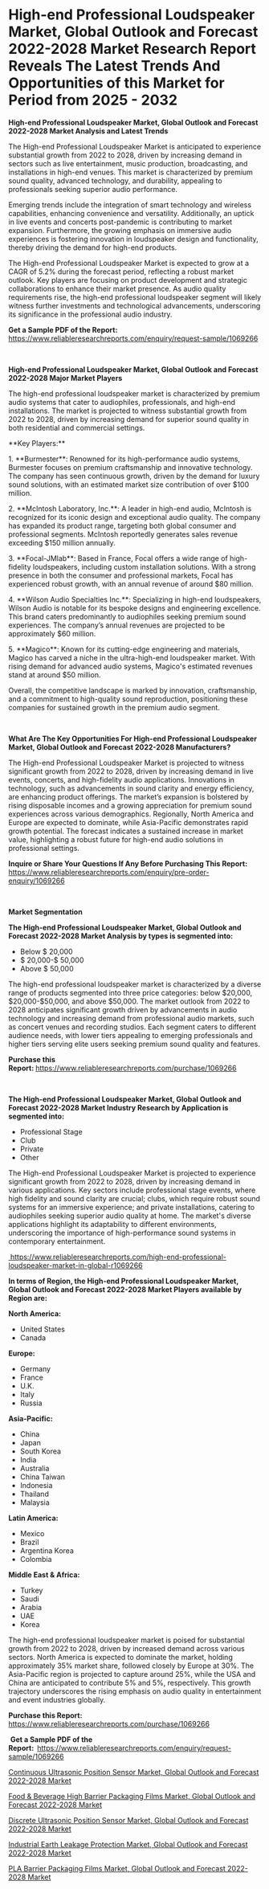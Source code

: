 <p><h1>High-end Professional Loudspeaker Market, Global Outlook and Forecast 2022-2028 Market Research Report Reveals The Latest Trends And Opportunities of this Market for Period from 2025 - 2032</h1></p><p><strong>High-end Professional Loudspeaker Market, Global Outlook and Forecast 2022-2028 Market Analysis and Latest Trends</strong></p>
<p><p>The High-end Professional Loudspeaker Market is anticipated to experience substantial growth from 2022 to 2028, driven by increasing demand in sectors such as live entertainment, music production, broadcasting, and installations in high-end venues. This market is characterized by premium sound quality, advanced technology, and durability, appealing to professionals seeking superior audio performance. </p><p>Emerging trends include the integration of smart technology and wireless capabilities, enhancing convenience and versatility. Additionally, an uptick in live events and concerts post-pandemic is contributing to market expansion. Furthermore, the growing emphasis on immersive audio experiences is fostering innovation in loudspeaker design and functionality, thereby driving the demand for high-end products. </p><p>The High-end Professional Loudspeaker Market is expected to grow at a CAGR of 5.2% during the forecast period, reflecting a robust market outlook. Key players are focusing on product development and strategic collaborations to enhance their market presence. As audio quality requirements rise, the high-end professional loudspeaker segment will likely witness further investments and technological advancements, underscoring its significance in the professional audio industry.</p></p>
<p><strong>Get a Sample PDF of the Report:&nbsp;</strong> <a href="https://www.reliableresearchreports.com/enquiry/request-sample/1069266?utm_campaign=13&utm_medium=2&utm_source=Github&utm_content=ia&utm_term=21032025&utm_id=high-end-professional-loudspeaker-market-global-outlook-and-forecast-2022-2028">https://www.reliableresearchreports.com/enquiry/request-sample/1069266</a></p>
<p>&nbsp;</p>
<p><strong>High-end Professional Loudspeaker Market, Global Outlook and Forecast 2022-2028 Major Market Players</strong></p>
<p><p>The high-end professional loudspeaker market is characterized by premium audio systems that cater to audiophiles, professionals, and high-end installations. The market is projected to witness substantial growth from 2022 to 2028, driven by increasing demand for superior sound quality in both residential and commercial settings.</p><p>**Key Players:**</p><p>1. **Burmester**: Renowned for its high-performance audio systems, Burmester focuses on premium craftsmanship and innovative technology. The company has seen continuous growth, driven by the demand for luxury sound solutions, with an estimated market size contribution of over $100 million.</p><p>2. **McIntosh Laboratory, Inc.**: A leader in high-end audio, McIntosh is recognized for its iconic design and exceptional audio quality. The company has expanded its product range, targeting both global consumer and professional segments. McIntosh reportedly generates sales revenue exceeding $150 million annually.</p><p>3. **Focal-JMlab**: Based in France, Focal offers a wide range of high-fidelity loudspeakers, including custom installation solutions. With a strong presence in both the consumer and professional markets, Focal has experienced robust growth, with an annual revenue of around $80 million.</p><p>4. **Wilson Audio Specialties Inc.**: Specializing in high-end loudspeakers, Wilson Audio is notable for its bespoke designs and engineering excellence. This brand caters predominantly to audiophiles seeking premium sound experiences. The company’s annual revenues are projected to be approximately $60 million.</p><p>5. **Magico**: Known for its cutting-edge engineering and materials, Magico has carved a niche in the ultra-high-end loudspeaker market. With rising demand for advanced audio systems, Magico's estimated revenues stand at around $50 million.</p><p>Overall, the competitive landscape is marked by innovation, craftsmanship, and a commitment to high-quality sound reproduction, positioning these companies for sustained growth in the premium audio segment.</p></p>
<p>&nbsp;</p>
<p><strong>What Are The Key Opportunities For High-end Professional Loudspeaker Market, Global Outlook and Forecast 2022-2028 Manufacturers?</strong></p>
<p><p>The High-end Professional Loudspeaker Market is projected to witness significant growth from 2022 to 2028, driven by increasing demand in live events, concerts, and high-fidelity audio applications. Innovations in technology, such as advancements in sound clarity and energy efficiency, are enhancing product offerings. The market’s expansion is bolstered by rising disposable incomes and a growing appreciation for premium sound experiences across various demographics. Regionally, North America and Europe are expected to dominate, while Asia-Pacific demonstrates rapid growth potential. The forecast indicates a sustained increase in market value, highlighting a robust future for high-end audio solutions in professional settings.</p></p>
<p><strong>Inquire or Share Your Questions If Any Before Purchasing This Report:</strong> <a href="https://www.reliableresearchreports.com/enquiry/pre-order-enquiry/1069266?utm_campaign=13&utm_medium=2&utm_source=Github&utm_content=ia&utm_term=21032025&utm_id=high-end-professional-loudspeaker-market-global-outlook-and-forecast-2022-2028">https://www.reliableresearchreports.com/enquiry/pre-order-enquiry/1069266</a></p>
<p>&nbsp;</p>
<p><strong>Market Segmentation</strong></p>
<p><strong>The High-end Professional Loudspeaker Market, Global Outlook and Forecast 2022-2028 Market Analysis by types is segmented into:</strong></p>
<p><ul><li>Below $ 20,000</li><li>$ 20,000-$ 50,000</li><li>Above $ 50,000</li></ul></p>
<p><p>The high-end professional loudspeaker market is characterized by a diverse range of products segmented into three price categories: below $20,000, $20,000-$50,000, and above $50,000. The market outlook from 2022 to 2028 anticipates significant growth driven by advancements in audio technology and increasing demand from professional audio markets, such as concert venues and recording studios. Each segment caters to different audience needs, with lower tiers appealing to emerging professionals and higher tiers serving elite users seeking premium sound quality and features.</p></p>
<p><strong>Purchase this Report:&nbsp;</strong><a href="https://www.reliableresearchreports.com/purchase/1069266?utm_campaign=13&utm_medium=2&utm_source=Github&utm_content=ia&utm_term=21032025&utm_id=high-end-professional-loudspeaker-market-global-outlook-and-forecast-2022-2028">https://www.reliableresearchreports.com/purchase/1069266</a></p>
<p>&nbsp;</p>
<p><strong>The High-end Professional Loudspeaker Market, Global Outlook and Forecast 2022-2028 Market Industry Research by Application is segmented into:</strong></p>
<p><ul><li>Professional Stage</li><li>Club</li><li>Private</li><li>Other</li></ul></p>
<p><p>The High-end Professional Loudspeaker Market is projected to experience significant growth from 2022 to 2028, driven by increasing demand in various applications. Key sectors include professional stage events, where high fidelity and sound clarity are crucial; clubs, which require robust sound systems for an immersive experience; and private installations, catering to audiophiles seeking superior audio quality at home. The market's diverse applications highlight its adaptability to different environments, underscoring the importance of high-performance sound systems in contemporary entertainment.</p></p>
<p><a href="https://www.reliableresearchreports.com/high-end-professional-loudspeaker-market-in-global-r1069266?utm_campaign=13&utm_medium=2&utm_source=Github&utm_content=ia&utm_term=21032025&utm_id=high-end-professional-loudspeaker-market-global-outlook-and-forecast-2022-2028">&nbsp;https://www.reliableresearchreports.com/high-end-professional-loudspeaker-market-in-global-r1069266</a></p>
<p><strong>In terms of Region, the High-end Professional Loudspeaker Market, Global Outlook and Forecast 2022-2028 Market Players available by Region are:</strong></p>
<p>
    <p> <strong> North America: </strong>
        <ul>
            <li>United States</li>
            <li>Canada</li>
        </ul>
        </p> 
    <p> <strong> Europe: </strong>
        <ul>
            <li>Germany</li>
            <li>France</li>
            <li>U.K.</li>
            <li>Italy</li>
            <li>Russia</li>
        </ul>
        </p> 
    <p> <strong> Asia-Pacific: </strong>
        <ul>
            <li>China</li>
            <li>Japan</li>
            <li>South Korea</li>
            <li>India</li>
            <li>Australia</li>
            <li>China Taiwan</li>
            <li>Indonesia</li>
            <li>Thailand</li>
            <li>Malaysia</li>
        </ul>
        </p> 
    <p> <strong> Latin America: </strong>
        <ul>
            <li>Mexico</li>
            <li>Brazil</li>
            <li>Argentina Korea</li>
            <li>Colombia</li>
        </ul>
        </p> 
    <p> <strong> Middle East & Africa: </strong>
        <ul>
            <li>Turkey</li>
            <li>Saudi</li>
            <li>Arabia</li>
            <li>UAE</li>
            <li>Korea</li>
        </ul>
    </p>
    </p>
<p><p>The high-end professional loudspeaker market is poised for substantial growth from 2022 to 2028, driven by increased demand across various sectors. North America is expected to dominate the market, holding approximately 35% market share, followed closely by Europe at 30%. The Asia-Pacific region is projected to capture around 25%, while the USA and China are anticipated to contribute 5% and 5%, respectively. This growth trajectory underscores the rising emphasis on audio quality in entertainment and event industries globally.</p></p>
<p><strong>Purchase this Report: </strong><a href="https://www.reliableresearchreports.com/purchase/1069266?utm_campaign=13&utm_medium=2&utm_source=Github&utm_content=ia&utm_term=21032025&utm_id=high-end-professional-loudspeaker-market-global-outlook-and-forecast-2022-2028">https://www.reliableresearchreports.com/purchase/1069266</a></p>
<p>&nbsp;<strong>Get a Sample PDF of the Report:&nbsp;&nbsp;</strong><a href="https://www.reliableresearchreports.com/enquiry/request-sample/1069266?utm_campaign=13&utm_medium=2&utm_source=Github&utm_content=ia&utm_term=21032025&utm_id=high-end-professional-loudspeaker-market-global-outlook-and-forecast-2022-2028">https://www.reliableresearchreports.com/enquiry/request-sample/1069266</a></p>
<p><strong></strong></p>
<p><p><a href="https://github.com/zhininzacher/Market-Research-Report-List-1/blob/main/continuous-ultrasonic-position-sensor-market-global-outlook-and-forecast-2022-2028-market.md?utm_campaign=13&utm_medium=2&utm_source=Github&utm_content=ia&utm_term=21032025&utm_id=high-end-professional-loudspeaker-market-global-outlook-and-forecast-2022-2028">Continuous Ultrasonic Position Sensor Market, Global Outlook and Forecast 2022-2028 Market</a></p><p><a href="https://github.com/donsonjupa/Market-Research-Report-List-1/blob/main/food-beverage-high-barrier-packaging-films-market-global-outlook-and-forecast-2022-2028-market.md?utm_campaign=13&utm_medium=2&utm_source=Github&utm_content=ia&utm_term=21032025&utm_id=high-end-professional-loudspeaker-market-global-outlook-and-forecast-2022-2028">Food & Beverage High Barrier Packaging Films Market, Global Outlook and Forecast 2022-2028 Market</a></p><p><a href="https://github.com/sgroitrieu7f/Market-Research-Report-List-1/blob/main/discrete-ultrasonic-position-sensor-market-global-outlook-and-forecast-2022-2028-market.md?utm_campaign=13&utm_medium=2&utm_source=Github&utm_content=ia&utm_term=21032025&utm_id=high-end-professional-loudspeaker-market-global-outlook-and-forecast-2022-2028">Discrete Ultrasonic Position Sensor Market, Global Outlook and Forecast 2022-2028 Market</a></p><p><a href="https://github.com/roehrtizonov/Market-Research-Report-List-1/blob/main/industrial-earth-leakage-protection-market-global-outlook-and-forecast-2022-2028-market.md?utm_campaign=13&utm_medium=2&utm_source=Github&utm_content=ia&utm_term=21032025&utm_id=high-end-professional-loudspeaker-market-global-outlook-and-forecast-2022-2028">Industrial Earth Leakage Protection Market, Global Outlook and Forecast 2022-2028 Market</a></p><p><a href="https://github.com/welidaeisya/Market-Research-Report-List-1/blob/main/pla-barrier-packaging-films-market-global-outlook-and-forecast-2022-2028-market.md?utm_campaign=13&utm_medium=2&utm_source=Github&utm_content=ia&utm_term=21032025&utm_id=high-end-professional-loudspeaker-market-global-outlook-and-forecast-2022-2028">PLA Barrier Packaging Films Market, Global Outlook and Forecast 2022-2028 Market</a></p></p>